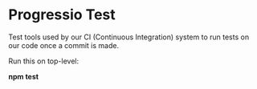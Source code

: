 Progressio Test
===============

Test tools used by our CI (Continuous Integration) system to run tests on our code once a commit is made.

Run this on top-level:

**npm test**
